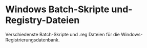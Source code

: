 # Windows Batch-Skripte und-Registry-Dateien
Verschiedenste Batch-Skripte und .reg Dateien für die Windows-Registrierungsdatenbank.
